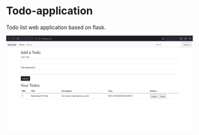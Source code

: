 # Todo-application
Todo list web application based on flask.

![Todo Application](https://github.com/pallavi098/todo-application/blob/main/todo-application.png?raw=true)
